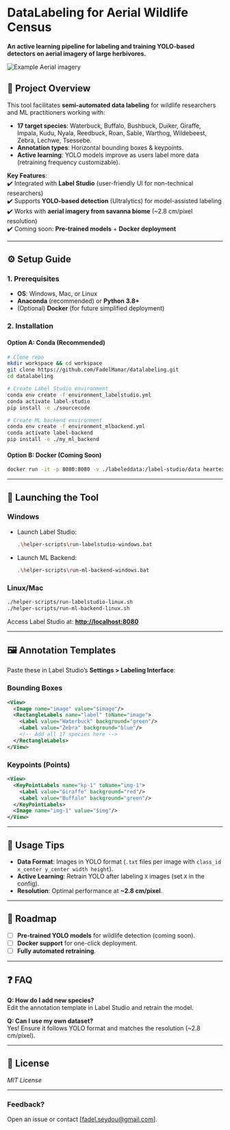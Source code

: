 # **DataLabeling for Aerial Wildlife Census**  
**An active learning pipeline for labeling and training YOLO-based detectors on aerial imagery of large herbivores.**  

![Example Aerial imagery](assets/0db007efb98d458f89276fda5792f241.JPG)

## **📌 Project Overview**  
This tool facilitates **semi-automated data labeling** for wildlife researchers and ML practitioners working with:  
- **17 target species**: Waterbuck, Buffalo, Bushbuck, Duiker, Giraffe, Impala, Kudu, Nyala, Reedbuck, Roan, Sable, Warthog, Wildebeest, Zebra, Lechwe, Tsessebe.  
- **Annotation types**: Horizontal bounding boxes & keypoints.  
- **Active learning**: YOLO models improve as users label more data (retraining frequency customizable).  

**Key Features**:  
✔️ Integrated with **Label Studio** (user-friendly UI for non-technical researchers)  
✔️ Supports **YOLO-based detection** (Ultralytics) for model-assisted labeling  
✔️ Works with **aerial imagery from savanna biome** (~2.8 cm/pixel resolution)  
✔️ Coming soon: **Pre-trained models** + **Docker deployment**  

---

## **⚙️ Setup Guide**  

### **1. Prerequisites**  
- **OS**: Windows, Mac, or Linux  
- **Anaconda** (recommended) or **Python 3.8+**  
- (Optional) **Docker** (for future simplified deployment)  

### **2. Installation**  

#### **Option A: Conda (Recommended)**  
```bash  
# Clone repo  
mkdir workspace && cd workspace  
git clone https://github.com/FadelMamar/datalabeling.git  
cd datalabeling  

# Create Label Studio environment  
conda env create -f environment_labelstudio.yml  
conda activate label-studio  
pip install -e ./sourcecode  

# Create ML backend environment  
conda env create -f environment_mlbackend.yml  
conda activate label-backend  
pip install -e ./my_ml_backend  
```  

#### **Option B: Docker (Coming Soon)**  
```bash  
docker run -it -p 8080:8080 -v ./labeleddata:/label-studio/data heartexlabs/label-studio:latest  
```  

---

## **🚀 Launching the Tool**  

### **Windows**  
- Launch Label Studio:  
  ```bash  
  .\helper-scripts\run-labelstudio-windows.bat  
  ```  
- Launch ML Backend:  
  ```bash  
  .\helper-scripts\run-ml-backend-windows.bat  
  ```  

### **Linux/Mac**  
```bash  
./helper-scripts/run-labelstudio-linux.sh  
./helper-scripts/run-ml-backend-linux.sh  
```  

Access Label Studio at: **[http://localhost:8080](http://localhost:8080)**  

---

## **🖼️ Annotation Templates**  
Paste these in Label Studio’s **Settings > Labeling Interface**:  

### **Bounding Boxes**  
```xml  
<View>  
  <Image name="image" value="$image"/>  
  <RectangleLabels name="label" toName="image">  
    <Label value="Waterbuck" background="green"/>  
    <Label value="Zebra" background="blue"/>  
    <!-- Add all 17 species here -->  
  </RectangleLabels>  
</View>  
```  

### **Keypoints (Points)**  
```xml  
<View>  
  <KeyPointLabels name="kp-1" toName="img-1">  
    <Label value="Giraffe" background="red"/>  
    <Label value="Buffalo" background="green"/>  
  </KeyPointLabels>  
  <Image name="img-1" value="$img"/>  
</View>  
```  

---

## **🔧 Usage Tips**  
- **Data Format**: Images in YOLO format (`.txt` files per image with `class_id x_center y_center width height`).  
- **Active Learning**: Retrain YOLO after labeling `X` images (set `X` in the config).  
- **Resolution**: Optimal performance at **~2.8 cm/pixel**.  

---

## **🚧 Roadmap**  
- [ ] **Pre-trained YOLO models** for wildlife detection (coming soon).  
- [ ] **Docker support** for one-click deployment.  
- [ ] **Fully automated retraining**.  

---

## **❓ FAQ**  
**Q: How do I add new species?**  
Edit the annotation template in Label Studio and retrain the model.  

**Q: Can I use my own dataset?**  
Yes! Ensure it follows YOLO format and matches the resolution (~2.8 cm/pixel).  

---

## **📜 License**  
*MIT License*  

---

### **Feedback?**  
Open an issue or contact [fadel.seydou@gmail.com].  
